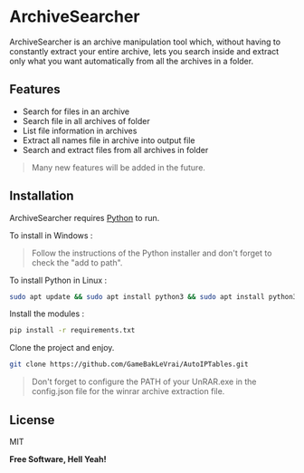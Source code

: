# ArchiveSearcher

ArchiveSearcher is an archive manipulation tool which, without having to constantly extract your entire archive, lets you search inside and extract only what you want automatically from all the archives in a folder.

## Features

- Search for files in an archive
- Search file in all archives of folder
- List file information in archives
- Extract all names file in archive into output file
- Search and extract files from all archives in folder

> Many new features will be added in the future.

## Installation

ArchiveSearcher requires [Python](https://www.python.org/downloads/) to run.

To install in Windows :

> Follow the instructions of the Python installer and don't forget to check the "add to path".

To install Python in Linux :

```sh
sudo apt update && sudo apt install python3 && sudo apt install python3-pip
```

Install the modules :

```sh
pip install -r requirements.txt
```

Clone the project and enjoy.

```sh
git clone https://github.com/GameBakLeVrai/AutoIPTables.git
```

> Don't forget to configure the PATH of your UnRAR.exe in the config.json file for the winrar archive extraction file.
## License

MIT

**Free Software, Hell Yeah!**
